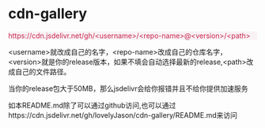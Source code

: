 # cdn-gallery

<div style="color: #c7254e;background-color: #f9f2f4;border-radius: 4px">
  https://cdn.jsdelivr.net/gh/&lt;username&gt;/&lt;repo-name&gt;@&lt;version&gt;/&lt;path&gt;
</div>

&lt;username&gt;就改成自己的名字，&lt;repo-name&gt;改成自己的仓库名字，&lt;version&gt;就是你的release版本，如果不填会自动选择最新的release,&lt;path&gt;改成自己的文件路径。

当你的release包大于50MB，那么jsdelivr会给你报错并且不给你提供加速服务

如本README.md除了可以通过github访问,也可以通过https://cdn.jsdelivr.net/gh/lovelyJason/cdn-gallery/README.md来访问

